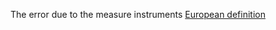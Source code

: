 The error due to the measure instruments [European definition](https://ec.europa.eu/eurostat/cros/content/measurement-error_en)
